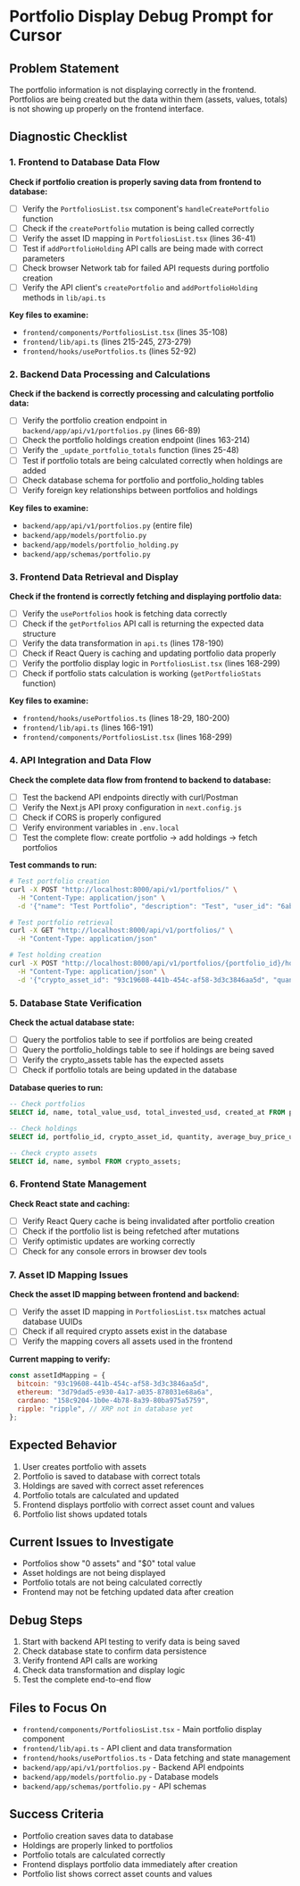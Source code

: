 # Portfolio Display Debug Prompt for Cursor

## Problem Statement

The portfolio information is not displaying correctly in the frontend. Portfolios are being created but the data within them (assets, values, totals) is not showing up properly on the frontend interface.

## Diagnostic Checklist

### 1. Frontend to Database Data Flow

**Check if portfolio creation is properly saving data from frontend to database:**

- [ ] Verify the `PortfoliosList.tsx` component's `handleCreatePortfolio` function
- [ ] Check if the `createPortfolio` mutation is being called correctly
- [ ] Verify the asset ID mapping in `PortfoliosList.tsx` (lines 36-41)
- [ ] Test if `addPortfolioHolding` API calls are being made with correct parameters
- [ ] Check browser Network tab for failed API requests during portfolio creation
- [ ] Verify the API client's `createPortfolio` and `addPortfolioHolding` methods in `lib/api.ts`

**Key files to examine:**

- `frontend/components/PortfoliosList.tsx` (lines 35-108)
- `frontend/lib/api.ts` (lines 215-245, 273-279)
- `frontend/hooks/usePortfolios.ts` (lines 52-92)

### 2. Backend Data Processing and Calculations

**Check if the backend is correctly processing and calculating portfolio data:**

- [ ] Verify the portfolio creation endpoint in `backend/app/api/v1/portfolios.py` (lines 66-89)
- [ ] Check the portfolio holdings creation endpoint (lines 163-214)
- [ ] Verify the `_update_portfolio_totals` function (lines 25-48)
- [ ] Test if portfolio totals are being calculated correctly when holdings are added
- [ ] Check database schema for portfolio and portfolio_holding tables
- [ ] Verify foreign key relationships between portfolios and holdings

**Key files to examine:**

- `backend/app/api/v1/portfolios.py` (entire file)
- `backend/app/models/portfolio.py`
- `backend/app/models/portfolio_holding.py`
- `backend/app/schemas/portfolio.py`

### 3. Frontend Data Retrieval and Display

**Check if the frontend is correctly fetching and displaying portfolio data:**

- [ ] Verify the `usePortfolios` hook is fetching data correctly
- [ ] Check if the `getPortfolios` API call is returning the expected data structure
- [ ] Verify the data transformation in `api.ts` (lines 178-190)
- [ ] Check if React Query is caching and updating portfolio data properly
- [ ] Verify the portfolio display logic in `PortfoliosList.tsx` (lines 168-299)
- [ ] Check if portfolio stats calculation is working (`getPortfolioStats` function)

**Key files to examine:**

- `frontend/hooks/usePortfolios.ts` (lines 18-29, 180-200)
- `frontend/lib/api.ts` (lines 166-191)
- `frontend/components/PortfoliosList.tsx` (lines 168-299)

### 4. API Integration and Data Flow

**Check the complete data flow from frontend to backend to database:**

- [ ] Test the backend API endpoints directly with curl/Postman
- [ ] Verify the Next.js API proxy configuration in `next.config.js`
- [ ] Check if CORS is properly configured
- [ ] Verify environment variables in `.env.local`
- [ ] Test the complete flow: create portfolio → add holdings → fetch portfolios

**Test commands to run:**

```bash
# Test portfolio creation
curl -X POST "http://localhost:8000/api/v1/portfolios/" \
  -H "Content-Type: application/json" \
  -d '{"name": "Test Portfolio", "description": "Test", "user_id": "6abf5032-143e-41b4-a664-bda6e193000d", "is_default": false, "is_public": false}'

# Test portfolio retrieval
curl -X GET "http://localhost:8000/api/v1/portfolios/" \
  -H "Content-Type: application/json"

# Test holding creation
curl -X POST "http://localhost:8000/api/v1/portfolios/{portfolio_id}/holdings" \
  -H "Content-Type: application/json" \
  -d '{"crypto_asset_id": "93c19608-441b-454c-af58-3d3c3846aa5d", "quantity": 0.1, "average_buy_price_usd": 45000, "notes": "Test holding"}'
```

### 5. Database State Verification

**Check the actual database state:**

- [ ] Query the portfolios table to see if portfolios are being created
- [ ] Query the portfolio_holdings table to see if holdings are being saved
- [ ] Verify the crypto_assets table has the expected assets
- [ ] Check if portfolio totals are being updated in the database

**Database queries to run:**

```sql
-- Check portfolios
SELECT id, name, total_value_usd, total_invested_usd, created_at FROM portfolios;

-- Check holdings
SELECT id, portfolio_id, crypto_asset_id, quantity, average_buy_price_usd, total_invested_usd FROM portfolio_holdings;

-- Check crypto assets
SELECT id, name, symbol FROM crypto_assets;
```

### 6. Frontend State Management

**Check React state and caching:**

- [ ] Verify React Query cache is being invalidated after portfolio creation
- [ ] Check if the portfolio list is being refetched after mutations
- [ ] Verify optimistic updates are working correctly
- [ ] Check for any console errors in browser dev tools

### 7. Asset ID Mapping Issues

**Check the asset ID mapping between frontend and backend:**

- [ ] Verify the asset ID mapping in `PortfoliosList.tsx` matches actual database UUIDs
- [ ] Check if all required crypto assets exist in the database
- [ ] Verify the mapping covers all assets used in the frontend

**Current mapping to verify:**

```javascript
const assetIdMapping = {
  bitcoin: "93c19608-441b-454c-af58-3d3c3846aa5d",
  ethereum: "3d79dad5-e930-4a17-a035-878031e68a6a",
  cardano: "158c9204-1b0e-4b78-8a39-80ba975a5759",
  ripple: "ripple", // XRP not in database yet
};
```

## Expected Behavior

1. User creates portfolio with assets
2. Portfolio is saved to database with correct totals
3. Holdings are saved with correct asset references
4. Portfolio totals are calculated and updated
5. Frontend displays portfolio with correct asset count and values
6. Portfolio list shows updated totals

## Current Issues to Investigate

- Portfolios show "0 assets" and "$0" total value
- Asset holdings are not being displayed
- Portfolio totals are not being calculated correctly
- Frontend may not be fetching updated data after creation

## Debug Steps

1. Start with backend API testing to verify data is being saved
2. Check database state to confirm data persistence
3. Verify frontend API calls are working
4. Check data transformation and display logic
5. Test the complete end-to-end flow

## Files to Focus On

- `frontend/components/PortfoliosList.tsx` - Main portfolio display component
- `frontend/lib/api.ts` - API client and data transformation
- `frontend/hooks/usePortfolios.ts` - Data fetching and state management
- `backend/app/api/v1/portfolios.py` - Backend API endpoints
- `backend/app/models/portfolio.py` - Database models
- `backend/app/schemas/portfolio.py` - API schemas

## Success Criteria

- Portfolio creation saves data to database
- Holdings are properly linked to portfolios
- Portfolio totals are calculated correctly
- Frontend displays portfolio data immediately after creation
- Portfolio list shows correct asset counts and values
